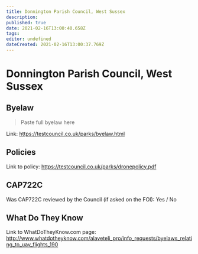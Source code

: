 ```yaml
---
title: Donnington Parish Council, West Sussex
description: 
published: true
date: 2021-02-16T13:00:40.658Z
tags: 
editor: undefined
dateCreated: 2021-02-16T13:00:37.769Z
---
```


# Donnington Parish Council, West Sussex


## Byelaw
> Paste full byelaw here

Link:
https://testcouncil.co.uk/parks/byelaw.html

## Policies
Link to policy:
https://testcouncil.co.uk/parks/dronepolicy.pdf

## CAP722C

Was CAP722C reviewed by the Council (if asked on the FOI): Yes / No

## What Do They Know

Link to WhatDoTheyKnow.com page:
http://www.whatdotheyknow.com/alaveteli_pro/info_requests/byelaws_relating_to_uav_flights_190

